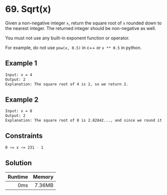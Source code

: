# 69. Sqrt(x)

Given a non-negative integer `x`, return the square root of `x` rounded down to the nearest integer. The returned integer should be non-negative as well.

You must not use any built-in exponent function or operator.

For example, do not use `pow(x, 0.5)` in c++ or `x ** 0.5` in python.

## Example 1

```bash
Input: x = 4
Output: 2
Explanation: The square root of 4 is 2, so we return 2.
```

## Example 2

```bash
Input: x = 8
Output: 2
Explanation: The square root of 8 is 2.82842..., and since we round it down to the nearest integer, 2 is returned.
```

## Constraints

```bash
0 <= x <= 231 - 1
```

## Solution

| Runtime | Memory |
| ---: | ---: |
| 0ms | 7.36MB |
